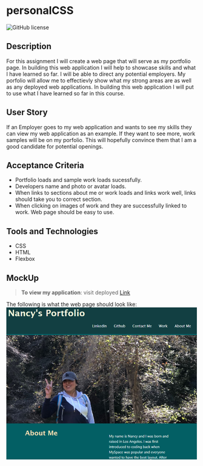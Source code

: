 # personalCSS
![GitHub license](https://img.shields.io/badge/license-MIT-pink.svg) 

## Description
For this assignment I will create a web page that will serve as my portfolio page. In building this web application I will help to showcase skills and what I have learned so far. I will be able to direct any potential employers. My porfolio will allow me to effectievly  show what my strong areas are as well as any deployed web applications. In building this web application I will put to use what I have learned so far in this course.

## User Story
If an Employer goes to my web application and wants to see my skills they can view my web application as an example. If they want to see more, work samples will be on my porfolio. This will hopefully convince them that I am a good candidate for potential openings.

## Acceptance Criteria
- Portfolio loads and sample work loads sucessfully. 
- Developers name and photo or avatar loads. 
- When links to sections about me or work loads and links work well, links should take you to correct section.
- When clicking on images of work and they are successfully linked to work. Web page should be easy to use.

## Tools and Technologies
- CSS
- HTML
- Flexbox

## MockUp
> **To view my application**: visit deployed [Link](https://marissanancy.github.io/personalCSS/)

The following is what the web page should look like:
![Here is what the homepage looks like ](./Assets/PortPic.png)